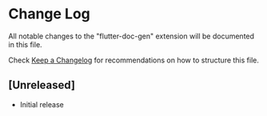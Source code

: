 # Change Log

All notable changes to the "flutter-doc-gen" extension will be documented in this file.

Check [Keep a Changelog](http://keepachangelog.com/) for recommendations on how to structure this file.

## [Unreleased]

- Initial release